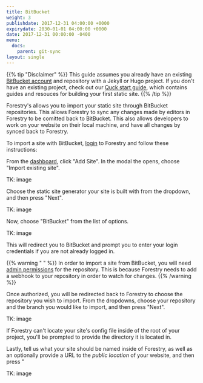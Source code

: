 ```yaml
---
title: BitBucket
weight: 3
publishdate: 2017-12-31 04:00:00 +0000
expirydate: 2030-01-01 04:00:00 +0000
date: 2017-12-31 00:00:00 -0400
menu:
  docs:
    parent: git-sync
layout: single
---
```

{{% tip "Disclaimer" %}}
This guide assumes you already have an existing [BitBucket account](https://bitbucket.org/account/signup/) and repository with a Jekyll or Hugo project. If you don't have an existing project, check out our [Quck start guide](/docs/getting-started/quick-start), which contains guides and resouces for building your first static site.
{{% /tip %}}

Forestry's allows you to import your static site through BitBucket repositories. This allows Forestry to sync any changes made by editors in Forestry to be comitted back to BitBucket. This also allows developers to work on your website on their local machine, and have all changes by synced back to Forestry.

To import a site with BitBucket, [login](https://app.forestry.io/login) to Forestry and follow these instructions:

From the [dashboard](https://app.forestry.io/dashboard), click "Add Site". In the modal the opens, choose "Import existing site".

TK: image

Choose the static site generator your site is built with from the dropdown, and then press "Next".

TK: image

Now, choose "BitBucket" from the list of options.

TK: image

This will redirect you to BitBucket and prompt you to enter your login credentials if you are not already logged in.

{{% warning " " %}}
In order to import a site from BitBucket, you will need [admin permissions](https://confluence.atlassian.com/bitbucketserver/using-project-permissions-776639801.html) for the repository. This is because Forestry needs to add a webhook to your repository in order to watch for changes.
{{% /warning %}}

Once authorized, you will be redirected back to Forestry to choose the repository you wish to import. From the dropdowns, choose your repository and the branch you would like to import, and then press "Next".

TK: image

If Forestry can't locate your site's config file inside of the root of your project, you'll be prompted to provide the directory it is located in.

Lastly, tell us what your site should be named inside of Forestry, as well as an optionally provide a URL to the *public location* of your website, and then press "

TK: image